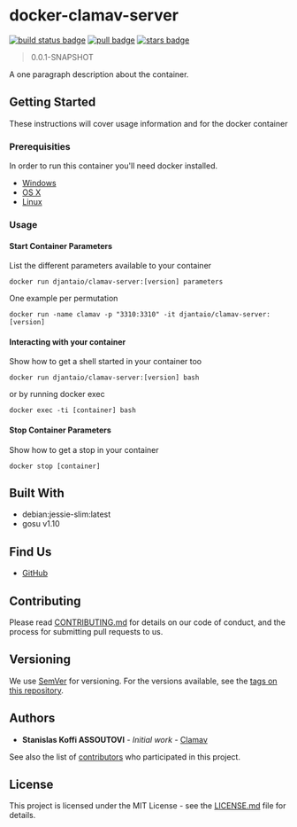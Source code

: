 # docker-clamav-server

[![build status badge](https://img.shields.io/travis/djanta/docker-clamav-server.svg)](https://travis-ci.org/djanta/docker-clamav-server/branches)
[![pull badge](https://img.shields.io/docker/pulls/djantaio/clamav-server.svg)](https://github.com/djanta/docker-clamav-server)
[![stars badge](https://img.shields.io/docker/stars/djantaio/clamav-server.svg)](https://github.com/djanta/docker-clamav-server)

> 0.0.1-SNAPSHOT

A one paragraph description about the container.

## Getting Started

These instructions will cover usage information and for the docker container 

### Prerequisities

In order to run this container you'll need docker installed.

* [Windows](https://docs.docker.com/windows/started)
* [OS X](https://docs.docker.com/mac/started/)
* [Linux](https://docs.docker.com/linux/started/)

### Usage

#### Start Container Parameters

List the different parameters available to your container

```shell
docker run djantaio/clamav-server:[version] parameters
```

One example per permutation 

```shell
docker run -name clamav -p "3310:3310" -it djantaio/clamav-server:[version]
```

####  Interacting with your container

Show how to get a shell started in your container too

```shell
docker run djantaio/clamav-server:[version] bash
```

or by running docker exec

```shell
docker exec -ti [container] bash
```

#### Stop Container Parameters

Show how to get a stop in your container

```shell
docker stop [container] 
```

## Built With

* debian:jessie-slim:latest
* gosu v1.10

## Find Us

* [GitHub](https://github.com/djanta/docker-clamav-server)

## Contributing

Please read [CONTRIBUTING.md](https://github.com/djanta/docker-clamav-server/blob/master/CONTRIBUTING.md) for details on our code of conduct, and the process for submitting pull requests to us.

## Versioning

We use [SemVer](http://semver.org/) for versioning. For the versions available, see the 
[tags on this repository](https://github.com/your/repository/tags). 

## Authors

* **Stanislas Koffi ASSOUTOVI** - *Initial work* - [Clamav](https://github.com/stanislaska)

See also the list of [contributors](https://github.com/djanta/docker-clamav-server/contributors) who 
participated in this project.

## License

This project is licensed under the MIT License - see the [LICENSE.md](https://github.com/djanta/docker-clamav-server/blob/master/LICENSE) file for details.

